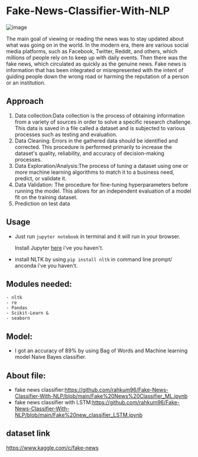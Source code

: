 # Fake-News-Classifier-With-NLP
![image](https://user-images.githubusercontent.com/86415241/134808054-18eeed07-2c96-481b-8e62-e6dfe1e83338.png)

The main goal of viewing or reading the news was to stay updated about what was going on in the world. In the modern era, there are various social media platforms, such as Facebook, Twitter, Reddit, and others, which millions of people rely on to keep up with daily events. Then there was the fake news, which circulated as quickly as the genuine news. Fake news is information that has been integrated or misrepresented with the intent of guiding people down the wrong road or harming the reputation of a person or an institution.

## Approach
1. Data collection:Data collection is the process of obtaining information from a variety of sources in order to solve a specific research challenge. This data is saved in a file called a dataset and is subjected to various processes such as testing and evaluation.
2. Data Cleaning: Errors in the gathered data should be identified and corrected. This procedure is performed primarily to increase the dataset's quality, reliability, and accuracy of decision-making processes.
3. Data Exploration/Analysis:The process of tuning a dataset using one or more machine learning algorithms to match it to a business need, predict, or validate it.
4. Data Validation: The procedure for fine-tuning hyperparameters before running the model. This allows for an independent evaluation of a model fit on the training dataset.
5. Prediction on test data
## Usage

- Just run `jupyter notebook` in terminal and it will run in your browser.

  Install Jupyter [here](http://jupyter.readthedocs.io/en/latest/install.html) i've you haven't.

- install NLTK by using `pip install nltk` in command line prompt/ anconda  i've you haven't.

## Modules needed:
```
- nltk
- re
- Pandas
- Scikit-Learn &
- seaborn
```
## Model:
- I got an accuracy of 89% by using Bag of Words and Machine learning model Naive Bayes classifier.

## About file:
- fake news classifier:https://github.com/rahkum96/Fake-News-Classifier-With-NLP/blob/main/Fake%20News%20Classifier_ML.ipynb
- fake news classifier with LSTM:https://github.com/rahkum96/Fake-News-Classifier-With-NLP/blob/main/Fake%20new_classifier_LSTM.ipynb

## dataset link
https://www.kaggle.com/c/fake-news
